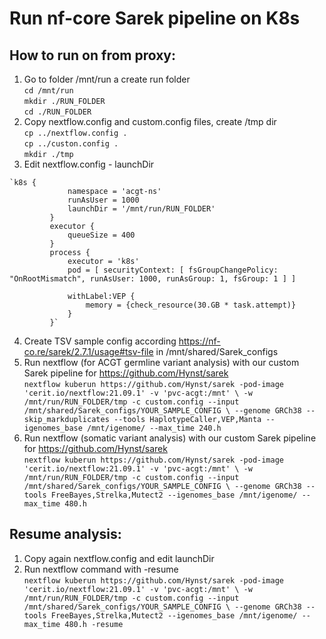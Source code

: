 # Run nf-core Sarek pipeline on K8s

## How to run on from proxy:
  1) Go to folder /mnt/run a create run folder
     <br /> `cd /mnt/run`
     <br /> `mkdir ./RUN_FOLDER`
     <br /> `cd ./RUN_FOLDER` 
 2) Copy nextflow.config and custom.config files, create /tmp dir
     <br /> `cp ../nextflow.config .`
     <br /> `cp ../custon.config .`
     <br /> `mkdir ./tmp`
  3) Edit nextflow.config - launchDir
     <br />

	`k8s {
                 namespace = 'acgt-ns'
                 runAsUser = 1000
                 launchDir = '/mnt/run/RUN_FOLDER'
             }
             executor {
                 queueSize = 400
             }
             process {
                 executor = 'k8s'
                 pod = [ securityContext: [ fsGroupChangePolicy: "OnRootMismatch", runAsUser: 1000, runAsGroup: 1, fsGroup: 1 ] ]

                 withLabel:VEP {
                     memory = {check_resource(30.GB * task.attempt)}
                 }
             }`

  4) Create TSV sample config according https://nf-co.re/sarek/2.7.1/usage#tsv-file in /mnt/shared/Sarek_configs
  5) Run nextflow (for ACGT germline variant analysis) with our custom Sarek pipeline for https://github.com/Hynst/sarek 
     <br /> `nextflow kuberun https://github.com/Hynst/sarek -pod-image 'cerit.io/nextflow:21.09.1' -v 'pvc-acgt:/mnt' \
	-w /mnt/run/RUN_FOLDER/tmp -c custom.config --input /mnt/shared/Sarek_configs/YOUR_SAMPLE_CONFIG \
	--genome GRCh38 --skip_markduplicates --tools HaplotypeCaller,VEP,Manta --igenomes_base /mnt/igenome/ --max_time 240.h`
  6) Run nextflow (somatic variant analysis) with our custom Sarek pipeline for https://github.com/Hynst/sarek
     <br /> `nextflow kuberun https://github.com/Hynst/sarek -pod-image 'cerit.io/nextflow:21.09.1' -v 'pvc-acgt:/mnt' \
        -w /mnt/run/RUN_FOLDER/tmp -c custom.config --input /mnt/shared/Sarek_configs/YOUR_SAMPLE_CONFIG \
	--genome GRCh38 --tools FreeBayes,Strelka,Mutect2 --igenomes_base /mnt/igenome/ --max_time 480.h`

## Resume analysis:
   1) Copy again nextflow.config and edit launchDir
   2) Run nextflow command with -resume
      <br /> `nextflow kuberun https://github.com/Hynst/sarek -pod-image 'cerit.io/nextflow:21.09.1' -v 'pvc-acgt:/mnt' \
        -w /mnt/run/RUN_FOLDER/tmp -c custom.config --input /mnt/shared/Sarek_configs/YOUR_SAMPLE_CONFIG \
	--genome GRCh38 --tools FreeBayes,Strelka,Mutect2 --igenomes_base /mnt/igenome/ --max_time 480.h -resume`
